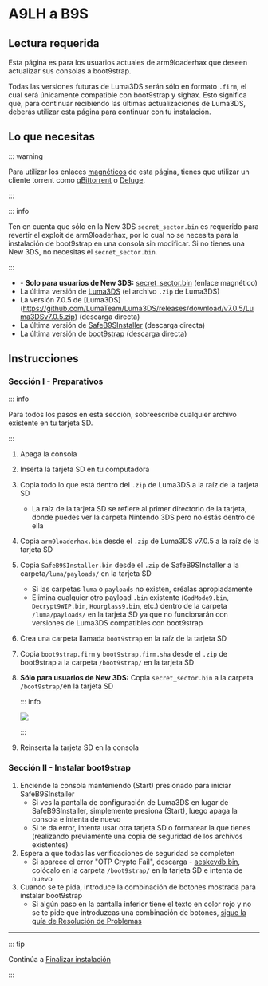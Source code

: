 # A9LH a B9S

## Lectura requerida

Esta página es para los usuarios actuales de arm9loaderhax que deseen actualizar sus consolas a boot9strap.

Todas las versiones futuras de Luma3DS serán sólo en formato `.firm`, el cual será únicamente compatible con boot9strap y sighax. Esto significa que, para continuar recibiendo las últimas actualizaciones de Luma3DS, deberás utilizar esta página para continuar con tu instalación.

## Lo que necesitas

::: warning

Para utilizar los enlaces [magnéticos](https://es.wikipedia.org/wiki/Magnet) de esta página, tienes que utilizar un cliente torrent como [qBittorrent](https://www.qbittorrent.org/download.php) o [Deluge](http://dev.deluge-torrent.org/wiki/Download).

:::

::: info

Ten en cuenta que sólo en la New 3DS `secret_sector.bin` es requerido para revertir el exploit de arm9loaderhax, por lo cual no se necesita para la instalación de boot9strap en una consola sin modificar. Si no tienes una New 3DS, no necesitas el `secret_sector.bin`.

:::

- <font-awesome-icon icon="fa-solid fa-magnet"/> - **Solo para usuarios de New 3DS:** [secret_sector.bin](magnet:?xt=urn:btih:15a3c97acf17d67af98ae8657cc66820cc58f655\&dn=secret_sector.bin\&tr=udp%3a%2f%2ftracker.torrent.eu.org%3a451%2fannounce\&tr=udp%3a%2f%2ftracker.lelux.fi%3a6969%2fannounce\&tr=udp%3a%2f%2ftracker.loadbt.com%3a6969%2fannounce\&tr=udp%3a%2f%2ftracker.moeking.me%3a6969%2fannounce\&tr=udp%3a%2f%2ftracker.monitorit4.me%3a6969%2fannounce\&tr=udp%3a%2f%2ftracker.ololosh.space%3a6969%2fannounce\&tr=udp%3a%2f%2ftracker.pomf.se%3a80%2fannounce\&tr=udp%3a%2f%2ftracker.srv00.com%3a6969%2fannounce\&tr=udp%3a%2f%2ftracker.theoks.net%3a6969%2fannounce\&tr=udp%3a%2f%2ftracker.tiny-vps.com%3a6969%2fannounce\&tr=udp%3a%2f%2fopen.tracker.cl%3a1337%2fannounce\&tr=udp%3a%2f%2ftracker.zerobytes.xyz%3a1337%2fannounce\&tr=udp%3a%2f%2ftracker1.bt.moack.co.kr%3a80%2fannounce\&tr=udp%3a%2f%2fvibe.sleepyinternetfun.xyz%3a1738%2fannounce\&tr=udp%3a%2f%2fwww.torrent.eu.org%3a451%2fannounce\&tr=udp%3a%2f%2ftracker.openbittorrent.com%3a6969%2fannounce\&tr=udp%3a%2f%2f9.rarbg.com%3a2810%2fannounce\&tr=udp%3a%2f%2ftracker.opentrackr.org%3a1337%2fannounce\&tr=udp%3a%2f%2fexodus.desync.com%3a6969%2fannounce\&tr=http%3a%2f%2fopenbittorrent.com%3a80%2fannounce) (enlace magnético)
- La última versión de [Luma3DS](https://github.com/LumaTeam/Luma3DS/releases/latest) (el archivo `.zip` de Luma3DS)
- La versión 7.0.5 de [Luma3DS] (https://github.com/LumaTeam/Luma3DS/releases/download/v7.0.5/Luma3DSv7.0.5.zip) (descarga directa)
- La última versión de [SafeB9SInstaller](https://github.com/d0k3/SafeB9SInstaller/releases/download/v0.0.7/SafeB9SInstaller-20170605-122940.zip) (descarga directa)
- La última versión de [boot9strap](https://github.com/SciresM/boot9strap/releases/download/1.4/boot9strap-1.4.zip) (descarga directa)

## Instrucciones

### Sección I - Preparativos

::: info

Para todos los pasos en esta sección, sobreescribe cualquier archivo existente en tu tarjeta SD.

:::

1. Apaga la consola

2. Inserta la tarjeta SD en tu computadora

3. Copia todo lo que está dentro del `.zip` de Luma3DS a la raíz de la tarjeta SD
   - La raíz de la tarjeta SD se refiere al primer directorio de la tarjeta, donde puedes ver la carpeta Nintendo 3DS pero no estás dentro de ella

4. Copia `arm9loaderhax.bin` desde el `.zip` de Luma3DS v7.0.5 a la raíz de la tarjeta SD

5. Copia `SafeB9SInstaller.bin` desde el `.zip` de SafeB9SInstaller a la carpeta`/luma/payloads/` en la tarjeta SD
   - Si las carpetas `luma` o `payloads` no existen, créalas apropiadamente
   - Elimina cualquier otro payload `.bin` existente (`GodMode9.bin`, `Decrypt9WIP.bin`, `Hourglass9.bin`, etc.) dentro de la carpeta `/luma/payloads/` en la tarjeta SD ya que no funcionarán con versiones de Luma3DS compatibles con boot9strap

6. Crea una carpeta llamada `boot9strap` en la raíz de la tarjeta SD

7. Copia `boot9strap.firm` y `boot9strap.firm.sha` desde el `.zip` de boot9strap a la carpeta `/boot9strap/` en la tarjeta SD

8. **Sólo para usuarios de New 3DS:** Copia `secret_sector.bin` a la carpeta `/boot9strap/`en la tarjeta SD

   ::: info

   ![](/images/screenshots/a9lh-to-b9s-root-layout.png)

   :::

9. Reinserta la tarjeta SD en la consola

### Sección II - Instalar boot9strap

1. Enciende la consola manteniendo (Start) presionado para iniciar SafeB9SInstaller
   - Si ves la pantalla de configuración de Luma3DS en lugar de SafeB9SInstaller, simplemente presiona (Start), luego apaga la consola e intenta de nuevo
   - Si te da error, intenta usar otra tarjeta SD o formatear la que tienes (realizando previamente una copia de seguridad de los archivos existentes)
2. Espera a que todas las verificaciones de seguridad se completen
   - Si aparece el error "OTP Crypto Fail", descarga <font-awesome-icon icon="fa-solid fa-magnet"/> - [aeskeydb.bin](magnet:?xt=urn:btih:d25dab06a7e127922d70ddaa4fe896709dc99a1e\&dn=aeskeydb.bin\&tr=udp%3a%2f%2ftracker.tiny-vps.com%3a6969%2fannounce\&tr=udp%3a%2f%2ftracker.lelux.fi%3a6969%2fannounce\&tr=udp%3a%2f%2ftracker.loadbt.com%3a6969%2fannounce\&tr=udp%3a%2f%2ftracker.moeking.me%3a6969%2fannounce\&tr=udp%3a%2f%2ftracker.monitorit4.me%3a6969%2fannounce\&tr=udp%3a%2f%2ftracker.ololosh.space%3a6969%2fannounce\&tr=udp%3a%2f%2ftracker.pomf.se%3a80%2fannounce\&tr=udp%3a%2f%2ftracker.srv00.com%3a6969%2fannounce\&tr=udp%3a%2f%2ftracker.theoks.net%3a6969%2fannounce\&tr=udp%3a%2f%2fopen.tracker.cl%3a1337%2fannounce\&tr=udp%3a%2f%2ftracker.torrent.eu.org%3a451%2fannounce\&tr=udp%3a%2f%2ftracker.zerobytes.xyz%3a1337%2fannounce\&tr=udp%3a%2f%2ftracker1.bt.moack.co.kr%3a80%2fannounce\&tr=udp%3a%2f%2fvibe.sleepyinternetfun.xyz%3a1738%2fannounce\&tr=udp%3a%2f%2fwww.torrent.eu.org%3a451%2fannounce\&tr=udp%3a%2f%2ftracker.openbittorrent.com%3a6969%2fannounce\&tr=udp%3a%2f%2f9.rarbg.com%3a2810%2fannounce\&tr=udp%3a%2f%2ftracker.opentrackr.org%3a1337%2fannounce\&tr=http%3a%2f%2fopenbittorrent.com%3a80%2fannounce\&tr=udp%3a%2f%2fexodus.desync.com%3a6969%2fannounce), colócalo en la carpeta `/boot9strap/` en la tarjeta SD e intenta de nuevo
3. Cuando se te pida, introduce la combinación de botones mostrada para instalar boot9strap
   - Si algún paso en la pantalla inferior tiene el texto en color rojo y no se te pide que introduzcas una combinación de botones, [sigue la guía de Resolución de Problemas](troubleshooting#issues-with-safeb9sinstaller)

<!--@include: ./_include/configure-luma3ds.md -->

___

::: tip

Continúa a [Finalizar instalación](finalizing-setup)

:::
